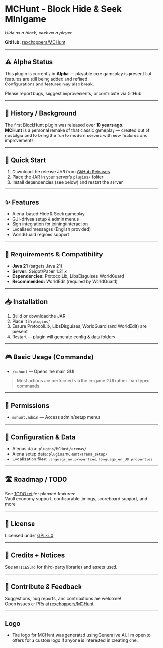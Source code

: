 # MCHunt - Block Hide & Seek Minigame
*Hide as a block, seek as a player.*

**GitHub:** [rexchoppers/MCHunt](https://github.com/rexchoppers/MCHunt)

---

## ⚠️ Alpha Status
This plugin is currently in **Alpha** — playable core gameplay is present but features are still being added and refined.  
Configurations and features may also break.

Please report bugs, suggest improvements, or contribute via GitHub

---

## 📜 History / Background
The first BlockHunt plugin was released over **10 years ago**.  
**MCHunt** is a personal remake of that classic gameplay — created out of nostalgia and to bring the fun to modern servers with new features and improvements.

---

## 🚀 Quick Start
1. Download the release JAR from [GitHub Releases](https://github.com/rexchoppers/MCHunt/releases)
2. Place the JAR in your server’s `plugins/` folder
3. Install dependencies (see below) and restart the server

---

## ✨ Features
- Arena-based Hide & Seek gameplay
- GUI-driven setup & admin menus
- Sign integration for joining/interaction
- Localised messages (English provided)
- WorldGuard regions support

---

## 🧩 Requirements & Compatibility
- **Java 21** (targets Java 21)
- **Server:** Spigot/Paper 1.21.x
- **Dependencies:** ProtocolLib, LibsDisguises, WorldGuard
- **Recommended:** WorldEdit (required by WorldGuard)

---

## 📥 Installation
1. Build or download the JAR
2. Place it in `plugins/`
3. Ensure ProtocolLib, LibsDisguises, WorldGuard (and WorldEdit) are present
4. Restart — plugin will generate config & data folders

---

## 🎮 Basic Usage (Commands)
- `/mchunt` — Opens the main GUI

> Most actions are performed via the in-game GUI rather than typed commands.

---

## 🔐 Permissions
- `mchunt.admin` — Access admin/setup menus

---

## 📁 Configuration & Data
- Arenas data: `plugins/MCHunt/arenas/`
- Arena setup data: `plugins/MCHunt/arena_setup/`
- Localization files: `language_en.properties`, `language_en_US.properties`

---

## 🛣️ Roadmap / TODO
See [TODO.txt](https://github.com/rexchoppers/MCHunt/blob/main/TODO.txt) for planned features:  
Vault economy support, configurable timings, scoreboard support, and more.

---

## 📜 License
Licensed under [GPL-3.0](https://github.com/rexchoppers/MCHunt/blob/main/LICENSE.md)

---

## 🙏 Credits + Notices
See `NOTICES.md` for third-party libraries and assets used.

---

## 🤝 Contribute & Feedback
Suggestions, bug reports, and contributions are welcome!  
Open issues or PRs at [rexchoppers/MCHunt](https://github.com/rexchoppers/MCHunt)  

---

## Logo
- The logo for MCHunt was generated using Generative AI. I'm open to offers for a custom logo if anyone is interested in creating one.
